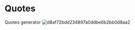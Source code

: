 # Quotes
Quotes generator
![d8af72bdd234897a0ddbe6b2bb0d8aa2](https://github.com/DarkStarStrix/Quotes/assets/108637439/298fedfb-b460-43a3-8123-b3284bc4979e)
